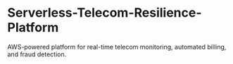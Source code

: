 # Serverless-Telecom-Resilience-Platform
AWS-powered platform for real-time telecom monitoring, automated billing, and fraud detection.
